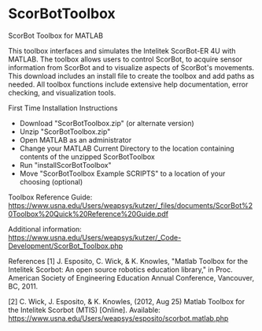 # ScorBotToolbox
ScorBot Toolbox for MATLAB

This toolbox interfaces and simulates the Intelitek ScorBot-ER 4U with MATLAB. The toolbox allows users to control ScorBot, to acquire sensor information from ScorBot and to visualize aspects of ScorBot's movements. This download includes an install file to create the toolbox and add paths as needed. All toolbox functions include extensive help documentation, error checking, and visualization tools. 

First Time Installation Instructions
- Download "ScorBotToolbox.zip" (or alternate version)
- Unzip "ScorBotToolbox.zip"
- Open MATLAB as an administrator
- Change your MATLAB Current Directory to the location containing contents of the unzipped ScorBotToolbox
- Run "installScorBotToolbox"
- Move "ScorBotToolbox Example SCRIPTS" to a location of your choosing (optional)

Toolbox Reference Guide: 
https://www.usna.edu/Users/weapsys/kutzer/_files/documents/ScorBot%20Toolbox%20Quick%20Reference%20Guide.pdf 

Additional information: 
https://www.usna.edu/Users/weapsys/kutzer/_Code-Development/ScorBot_Toolbox.php 

References
[1] J. Esposito, C. Wick, & K. Knowles, "Matlab Toolbox for the Intelitek Scorbot: An open source robotics education library," in Proc. American Society of Engineering Education Annual Conference, Vancouver, BC, 2011.

[2] C. Wick, J. Esposito, & K. Knowles, (2012, Aug 25) Matlab Toolbox for the Intelitek Scorbot (MTIS) [Online]. Available: https://www.usna.edu/Users/weapsys/esposito/scorbot.matlab.php

